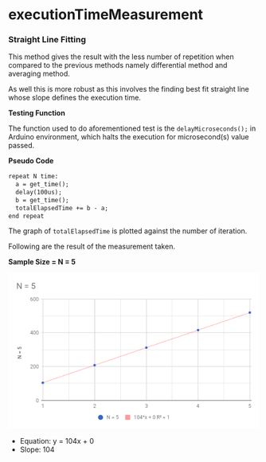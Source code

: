 # executionTimeMeasurement

### Straight Line Fitting

This method gives the  result with the less number of repetition when compared to the previous methods namely differential method and averaging method.

As well this is more robust as this involves the finding best fit straight line whose slope defines the execution time.

**Testing Function**

The function used to do aforementioned test is the ```delayMicroseconds();``` in Arduino environment, which halts the execution for microsecond(s) value passed.

**Pseudo Code**

```
repeat N time:
  a = get_time();
  delay(100us);
  b = get_time();
  totalElapsedTime += b - a;
end repeat
```
The graph of ```totalElapsedTime``` is plotted against the number of iteration.

Following are the result of the measurement taken.

**Sample Size = N = 5**

![alt text](img/lineFittingN5.png "Logo Title Text 1")

* Equation: y = 104x + 0
* Slope: 104
